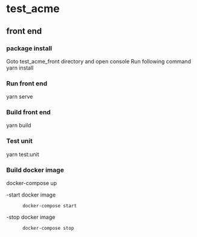 # test_acme
## front end
### package install
Goto test_acme_front directory and open console
Run following command
  yarn install
### Run front end
  yarn serve
### Build front end
  yarn build
### Test unit
  yarn test:unit
### Build docker image
  docker-compose up
  
  
 -start docker image
 
 
          docker-compose start
 -stop docker image
 
 
 
          docker-compose stop
